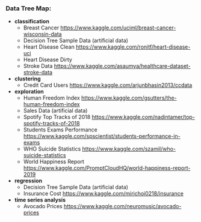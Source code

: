 ### Data Tree Map:

* **classification**
  * Breast Cancer https://www.kaggle.com/uciml/breast-cancer-wisconsin-data
  * Decision Tree Sample Data (artificial data)
  * Heart Disease Clean https://www.kaggle.com/ronitf/heart-disease-uci
  * Heart Disease Dirty
  * Stroke Data https://www.kaggle.com/asaumya/healthcare-dataset-stroke-data
* **clustering**
  * Credit Card Users https://www.kaggle.com/arjunbhasin2013/ccdata
* **exploration**
  * Human Freedom Index https://www.kaggle.com/gsutters/the-human-freedom-index
  * Sales Data (artificial data)
  * Spotify Top Tracks of 2018 https://www.kaggle.com/nadintamer/top-spotify-tracks-of-2018
  * Students Exams Performance https://www.kaggle.com/spscientist/students-performance-in-exams
  * WHO Suicide Statistics https://www.kaggle.com/szamil/who-suicide-statistics
  * World Happiness Report https://www.kaggle.com/PromptCloudHQ/world-happiness-report-2019
* **regression**
  * Decision Tree Sample Data (artificial data)
  * Insurance Cost https://www.kaggle.com/mirichoi0218/insurance
* **time series analysis**
  * Avocado Prices https://www.kaggle.com/neuromusic/avocado-prices
